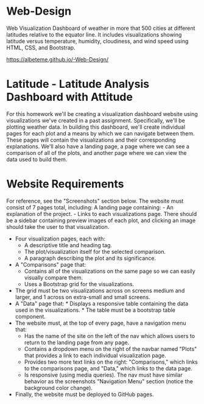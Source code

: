 # Web-Design

Web Visualization Dashboard of weather in more that 500 cities at different latitudes relative to the equator line. It includes visualizations showing latitude versus temperature, humidity, cloudiness, and wind speed using HTML, CSS, and Bootstrap.

https://albeteme.github.io/-Web-Design/


# Latitude - Latitude Analysis Dashboard with Attitude
For this homework we'll be creating a visualization dashboard website using visualizations we've created in a past assignment. Specifically, we'll be plotting weather data.
In building this dashboard, we'll create individual pages for each plot and a means by which we can navigate between them. These pages will contain the visualizations and their corresponding explanations. We'll also have a landing page, a page where we can see a comparison of all of the plots, and another page where we can view the data used to build them.

# Website Requirements
For reference, see the "Screenshots" section below.
The website must consist of 7 pages total, including:
A landing page containing:
     - An explanation of the project.
       - Links to each visualizations page. There should be a sidebar containing preview images of each plot, and clicking an image should take the user to that visualization.
- Four visualization pages, each with:
     * A descriptive title and heading tag.
     * The plot/visualization itself for the selected comparison.
     * A paragraph describing the plot and its significance.
- A "Comparisons" page that:
     * Contains all of the visualizations on the same page so we can easily visually compare them.
     * Uses a Bootstrap grid for the visualizations.
- The grid must be two visualizations across on screens medium and larger, and 1 across on extra-small and small screens.
- A "Data" page that:
      * Displays a responsive table containing the data used in the visualizations.
      * The table must be a bootstrap table component.
- The website must, at the top of every page, have a navigation menu that:
     * Has the name of the site on the left of the nav which allows users to return to the landing page from any page.
     * Contains a dropdown menu on the right of the navbar named "Plots" that provides a link to each individual visualization page.
     * Provides two more text links on the right: "Comparisons," which links to the comparisons page, and "Data," which links to the data page.
     * Is responsive (using media queries). The nav must have similar behavior as the screenshots "Navigation Menu" section (notice the background color change).
- Finally, the website must be deployed to GitHub pages.

